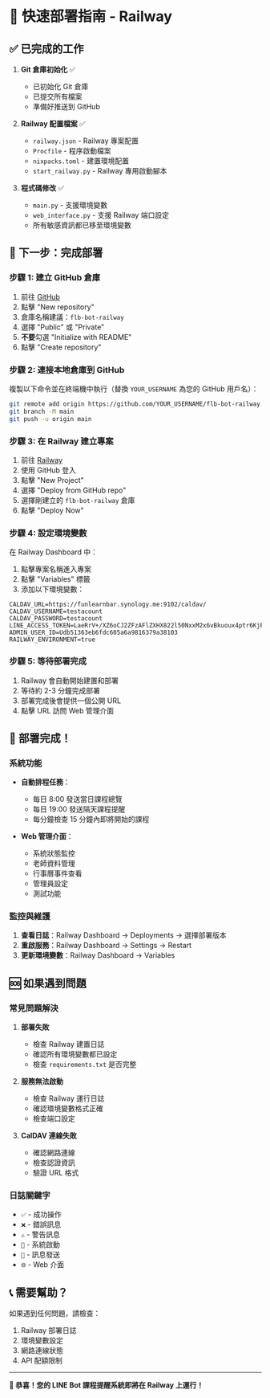 # 🚀 快速部署指南 - Railway

## ✅ 已完成的工作

1. **Git 倉庫初始化** ✅
   - 已初始化 Git 倉庫
   - 已提交所有檔案
   - 準備好推送到 GitHub

2. **Railway 配置檔案** ✅
   - `railway.json` - Railway 專案配置
   - `Procfile` - 程序啟動檔案
   - `nixpacks.toml` - 建置環境配置
   - `start_railway.py` - Railway 專用啟動腳本

3. **程式碼修改** ✅
   - `main.py` - 支援環境變數
   - `web_interface.py` - 支援 Railway 端口設定
   - 所有敏感資訊都已移至環境變數

## 🎯 下一步：完成部署

### 步驟 1: 建立 GitHub 倉庫

1. 前往 [GitHub](https://github.com)
2. 點擊 "New repository"
3. 倉庫名稱建議：`flb-bot-railway`
4. 選擇 "Public" 或 "Private"
5. **不要**勾選 "Initialize with README"
6. 點擊 "Create repository"

### 步驟 2: 連接本地倉庫到 GitHub

複製以下命令並在終端機中執行（替換 `YOUR_USERNAME` 為您的 GitHub 用戶名）：

```bash
git remote add origin https://github.com/YOUR_USERNAME/flb-bot-railway.git
git branch -M main
git push -u origin main
```

### 步驟 3: 在 Railway 建立專案

1. 前往 [Railway](https://railway.app)
2. 使用 GitHub 登入
3. 點擊 "New Project"
4. 選擇 "Deploy from GitHub repo"
5. 選擇剛建立的 `flb-bot-railway` 倉庫
6. 點擊 "Deploy Now"

### 步驟 4: 設定環境變數

在 Railway Dashboard 中：

1. 點擊專案名稱進入專案
2. 點擊 "Variables" 標籤
3. 添加以下環境變數：

```
CALDAV_URL=https://funlearnbar.synology.me:9102/caldav/
CALDAV_USERNAME=testacount
CALDAV_PASSWORD=testacount
LINE_ACCESS_TOKEN=LaeRrV+/XZ6oCJ2ZFzAFlZXHX822l50NxxM2x6vBkuoux4ptr6KjFJcIXL6pNJel2dKbZ7nxachvxvKrKaMNchMqGTywUl4KMGXhxd/bdiDM7M6Ad8OiXF+VzfhlSMXfu1MbDfxdwe0z/NLYHzadyQdB04t89/1O/w1cDnyilFU=
ADMIN_USER_ID=Udb51363eb6fdc605a6a9816379a38103
RAILWAY_ENVIRONMENT=true
```

### 步驟 5: 等待部署完成

1. Railway 會自動開始建置和部署
2. 等待約 2-3 分鐘完成部署
3. 部署完成後會提供一個公開 URL
4. 點擊 URL 訪問 Web 管理介面

## 🎉 部署完成！

### 系統功能

- **自動排程任務**：
  - 每日 8:00 發送當日課程總覽
  - 每日 19:00 發送隔天課程提醒
  - 每分鐘檢查 15 分鐘內即將開始的課程

- **Web 管理介面**：
  - 系統狀態監控
  - 老師資料管理
  - 行事曆事件查看
  - 管理員設定
  - 測試功能

### 監控與維護

1. **查看日誌**：Railway Dashboard → Deployments → 選擇部署版本
2. **重啟服務**：Railway Dashboard → Settings → Restart
3. **更新環境變數**：Railway Dashboard → Variables

## 🆘 如果遇到問題

### 常見問題解決

1. **部署失敗**
   - 檢查 Railway 建置日誌
   - 確認所有環境變數都已設定
   - 檢查 `requirements.txt` 是否完整

2. **服務無法啟動**
   - 檢查 Railway 運行日誌
   - 確認環境變數格式正確
   - 檢查端口設定

3. **CalDAV 連線失敗**
   - 確認網路連線
   - 檢查認證資訊
   - 驗證 URL 格式

### 日誌關鍵字

- `✅` - 成功操作
- `❌` - 錯誤訊息
- `⚠️` - 警告訊息
- `🚀` - 系統啟動
- `📱` - 訊息發送
- `🌐` - Web 介面

## 📞 需要幫助？

如果遇到任何問題，請檢查：
1. Railway 部署日誌
2. 環境變數設定
3. 網路連線狀態
4. API 配額限制

---

**🎊 恭喜！您的 LINE Bot 課程提醒系統即將在 Railway 上運行！**
